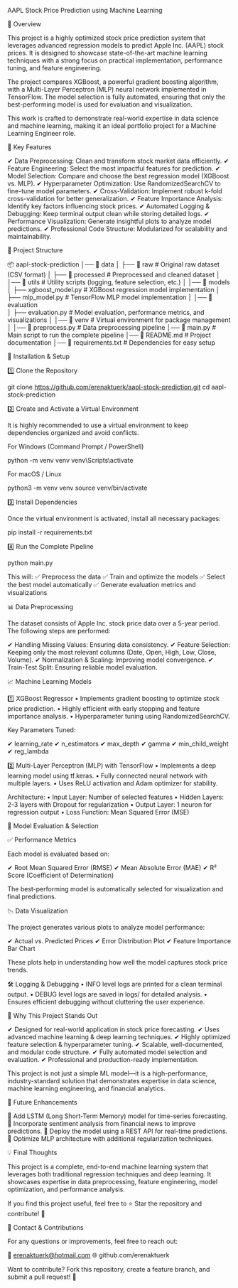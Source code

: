 AAPL Stock Price Prediction using Machine Learning

📌 Overview

This project is a highly optimized stock price prediction system that leverages advanced regression models to predict Apple Inc. (AAPL) stock prices. It is designed to showcase state-of-the-art machine learning techniques with a strong focus on practical implementation, performance tuning, and feature engineering.

The project compares XGBoost, a powerful gradient boosting algorithm, with a Multi-Layer Perceptron (MLP) neural network implemented in TensorFlow. The model selection is fully automated, ensuring that only the best-performing model is used for evaluation and visualization.

This work is crafted to demonstrate real-world expertise in data science and machine learning, making it an ideal portfolio project for a Machine Learning Engineer role.

🚀 Key Features

✔ Data Preprocessing: Clean and transform stock market data efficiently.
✔ Feature Engineering: Select the most impactful features for prediction.
✔ Model Selection: Compare and choose the best regression model (XGBoost vs. MLP).
✔ Hyperparameter Optimization: Use RandomizedSearchCV to fine-tune model parameters.
✔ Cross-Validation: Implement robust k-fold cross-validation for better generalization.
✔ Feature Importance Analysis: Identify key factors influencing stock prices.
✔ Automated Logging & Debugging: Keep terminal output clean while storing detailed logs.
✔ Performance Visualization: Generate insightful plots to analyze model predictions.
✔ Professional Code Structure: Modularized for scalability and maintainability.

📂 Project Structure

📦 aapl-stock-prediction
│── 📂 data
│   ├── 📂 raw                  # Original raw dataset (CSV format)
│   ├── 📂 processed            # Preprocessed and cleaned dataset
│
│── 📂 utils                    # Utility scripts (logging, feature selection, etc.)
│
│── 📂 models                   
│   ├── xgboost_model.py        # XGBoost regression model implementation
│   ├── mlp_model.py            # TensorFlow MLP model implementation
│
│── 📂 evaluation               
│   ├── evaluation.py           # Model evaluation, performance metrics, and visualizations
│
│── 📂 venv                     # Virtual environment for package management
│
│── 📜 preprocess.py            # Data preprocessing pipeline
│── 📜 main.py                   # Main script to run the complete pipeline
│── 📜 README.md                 # Project documentation
│── 📜 requirements.txt          # Dependencies for easy setup

🔧 Installation & Setup

1️⃣ Clone the Repository

git clone https://github.com/erenaktuerk/aapl-stock-prediction.git
cd aapl-stock-prediction

2️⃣ Create and Activate a Virtual Environment

It is highly recommended to use a virtual environment to keep dependencies organized and avoid conflicts.

For Windows (Command Prompt / PowerShell)

python -m venv venv
venv\Scripts\activate

For macOS / Linux

python3 -m venv venv
source venv/bin/activate

3️⃣ Install Dependencies

Once the virtual environment is activated, install all necessary packages:

pip install -r requirements.txt

4️⃣ Run the Complete Pipeline

python main.py

This will:
✅ Preprocess the data
✅ Train and optimize the models
✅ Select the best model automatically
✅ Generate evaluation metrics and visualizations

📊 Data Preprocessing

The dataset consists of Apple Inc. stock price data over a 5-year period. The following steps are performed:

✔ Handling Missing Values: Ensuring data consistency.
✔ Feature Selection: Keeping only the most relevant columns (Date, Open, High, Low, Close, Volume).
✔ Normalization & Scaling: Improving model convergence.
✔ Train-Test Split: Ensuring reliable model evaluation.

📈 Machine Learning Models

1️⃣ XGBoost Regressor
	•	Implements gradient boosting to optimize stock price prediction.
	•	Highly efficient with early stopping and feature importance analysis.
	•	Hyperparameter tuning using RandomizedSearchCV.

Key Parameters Tuned:

✔ learning_rate
✔ n_estimators
✔ max_depth
✔ gamma
✔ min_child_weight
✔ reg_lambda

2️⃣ Multi-Layer Perceptron (MLP) with TensorFlow
	•	Implements a deep learning model using tf.keras.
	•	Fully connected neural network with multiple layers.
	•	Uses ReLU activation and Adam optimizer for stability.

Architecture:
	•	Input Layer: Number of selected features
	•	Hidden Layers: 2-3 layers with Dropout for regularization
	•	Output Layer: 1 neuron for regression output
	•	Loss Function: Mean Squared Error (MSE)

🔬 Model Evaluation & Selection

✅ Performance Metrics

Each model is evaluated based on:

✔ Root Mean Squared Error (RMSE)
✔ Mean Absolute Error (MAE)
✔ R² Score (Coefficient of Determination)

The best-performing model is automatically selected for visualization and final predictions.

📉 Data Visualization

The project generates various plots to analyze model performance:

✔ Actual vs. Predicted Prices
✔ Error Distribution Plot
✔ Feature Importance Bar Chart

These plots help in understanding how well the model captures stock price trends.

🛠 Logging & Debugging
	•	INFO level logs are printed for a clean terminal output.
	•	DEBUG level logs are saved in logs/ for detailed analysis.
	•	Ensures efficient debugging without cluttering the user experience.

🎯 Why This Project Stands Out

✔ Designed for real-world application in stock price forecasting.
✔ Uses advanced machine learning & deep learning techniques.
✔ Highly optimized feature selection & hyperparameter tuning.
✔ Scalable, well-documented, and modular code structure.
✔ Fully automated model selection and evaluation.
✔ Professional and production-ready implementation.

This project is not just a simple ML model—it is a high-performance, industry-standard solution that demonstrates expertise in data science, machine learning engineering, and financial analytics.

📜 Future Enhancements

🔹 Add LSTM (Long Short-Term Memory) model for time-series forecasting.
🔹 Incorporate sentiment analysis from financial news to improve predictions.
🔹 Deploy the model using a REST API for real-time predictions.
🔹 Optimize MLP architecture with additional regularization techniques.

💡 Final Thoughts

This project is a complete, end-to-end machine learning system that leverages both traditional regression techniques and deep learning. It showcases expertise in data preprocessing, feature engineering, model optimization, and performance analysis.

If you find this project useful, feel free to ⭐ Star the repository and contribute! 🚀

📩 Contact & Contributions

For any questions or improvements, feel free to reach out:

📧 erenaktuerk@hotmail.com
🌐 github.com/erenaktuerk

Want to contribute? Fork this repository, create a feature branch, and submit a pull request! 🚀